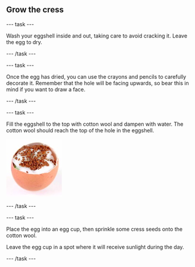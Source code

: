 ## Grow the cress

--- task ---

Wash your eggshell inside and out, taking care to avoid cracking it. Leave the egg to dry.

--- /task ---

--- task ---

Once the egg has dried, you can use the crayons and pencils to carefully decorate it. Remember that the hole will be facing upwards, so bear this in mind if you want to draw a face.

--- /task ---

--- task ---

Fill the eggshell to the top with cotton wool and dampen with water. The cotton wool should reach the top of the hole in the eggshell.

![Cracked open eggshell with cotton wool inside and cress seeds on top of the cotton wool](images/making-cress-egg-head.jpg)

--- /task ---

--- task ---

Place the egg into an egg cup, then sprinkle some cress seeds onto the cotton wool.

Leave the egg cup in a spot where it will receive sunlight during the day.

--- /task ---








